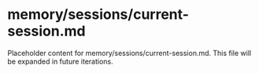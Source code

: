 # memory/sessions/current-session.md

Placeholder content for memory/sessions/current-session.md. This file will be expanded in future iterations.